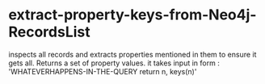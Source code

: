 # extract-property-keys-from-Neo4j-RecordsList

inspects all records and extracts properties mentioned in them to ensure it
gets all. Returns a set of property values.
it takes input in form : 'WHATEVERHAPPENS-IN-THE-QUERY return n, keys(n)'
